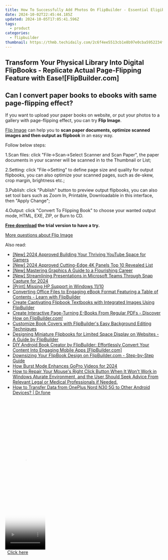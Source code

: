 ```yaml
---
title: How To Successfully Add Photos On FlipBuilder - Essential Eligibility Criteria Explained
date: 2024-10-02T22:45:44.185Z
updated: 2024-10-05T17:05:41.596Z
tags:
  - product
categories:
  - flipbuilder
thumbnail: https://thmb.techidaily.com/2c6f4ee5513cb1e8b97e0cba5952234ffb447e10ada86593b81e12229bc773a7.jpg
---
```


## Transform Your Physical Library Into Digital FlipBooks - Replicate Actual Page-Flipping Feature with Ease![FlipBuilder.com]

## Can I convert paper books to ebooks with same page-flipping effect?

If you want to upload your paper books on website, or put your photos to a gallery with page-flipping effect, you can try **Flip Image**. 

[Flip Image](https://tools.techidaily.com/flipbuilder/products/) can help you to **scan paper documents, optimize scanned images and then output as flipbook** in an easy way.

Follow below steps:

1.Scan files: click "File->Scan->Select Scanner and Scan Paper", the paper documents in your scanner will be scanned in to the Thumbnail or List;

2.Setting: click "File->Setting" to define page size and quality for output flipbooks, you can also optimize your scanned pages, such as de-skew, crop margin, brightness etc.;

3.Publish: click "Publish" button to preview output flipbooks, you can also set tool bars such as Zoom In, Printable, Downloadable in this interface, then "Apply Change";

4.Output: click "Convert To Flipping Book" to choose your wanted output mode, HTML, EXE, ZIP, or Burn to CD.

**[Free download](https://tools.techidaily.com/flipbuilder/products/) the trial version to have a try.** 

[More questions about Flip Image](https://tools.techidaily.com/flipbuilder/products/)

<ins class="adsbygoogle"
     style="display:block"
     data-ad-format="autorelaxed"
     data-ad-client="ca-pub-7571918770474297"
     data-ad-slot="1223367746"></ins>

<ins class="adsbygoogle"
     style="display:block"
     data-ad-client="ca-pub-7571918770474297"
     data-ad-slot="8358498916"
     data-ad-format="auto"
     data-full-width-responsive="true"></ins>

<span class="atpl-alsoreadstyle">Also read:</span>
<div><ul>
<li><a href="https://youtube-lab.techidaily.com/024-approved-building-your-thriving-youtube-space-for-gamers/"><u>[New] 2024 Approved Building Your Thriving YouTube Space for Gamers</u></a></li>
<li><a href="https://fox-glue.techidaily.com/new-2024-approved-cutting-edge-4k-panels-top-10-revealed-list/"><u>[New] 2024 Approved Cutting-Edge 4K Panels Top 10 Revealed List</u></a></li>
<li><a href="https://extra-approaches.techidaily.com/new-mastering-graphics-a-guide-to-a-flourishing-career/"><u>[New] Mastering Graphics A Guide to a Flourishing Career</u></a></li>
<li><a href="https://snapchat-videos.techidaily.com/new-streamlining-presentations-in-microsoft-teams-through-snap-capture-for-2024/"><u>[New] Streamlining Presentations in Microsoft Teams Through Snap Capture for 2024</u></a></li>
<li><a href="https://printer-issues.techidaily.com/print-missing-hp-support-in-windows-1110/"><u>[Print] Missing HP Support in Windows 11/10</u></a></li>
<li><a href="https://win-webster.techidaily.com/converting-office-files-to-engaging-ebook-format-featuring-a-table-of-contents-learn-with-flipbuilder/"><u>Converting Office Files to Engaging eBook Format Featuring a Table of Contents - Learn with FlipBuilder</u></a></li>
<li><a href="https://win-webster.techidaily.com/create-captivating-flipbook-textbooks-with-integrated-images-using-flipbuilder/"><u>Create Captivating Flipbook Textbooks with Integrated Images Using FlipBuilder</u></a></li>
<li><a href="https://win-webster.techidaily.com/create-interactive-page-turning-e-books-from-regular-pdfs-discover-how-on-flipbuildercom/"><u>Create Interactive Page-Turning E-Books From Regular PDFs - Discover How on FlipBuilder.com!</u></a></li>
<li><a href="https://win-webster.techidaily.com/customize-book-covers-with-flipbuilders-easy-background-editing-techniques/"><u>Customize Book Covers with FlipBuilder's Easy Background Editing Techniques</u></a></li>
<li><a href="https://win-webster.techidaily.com/designing-miniature-flipbooks-for-limited-space-display-on-websites-a-guide-by-flipbuilder/"><u>Designing Miniature Flipbooks for Limited Space Display on Websites - A Guide by FlipBuilder</u></a></li>
<li><a href="https://win-webster.techidaily.com/diy-android-book-creator-by-flipbuilder-effortlessly-convert-your-content-into-engaging-mobile-apps-flipbuildercom/"><u>DIY Android Book Creator by FlipBuilder: Effortlessly Convert Your Content Into Engaging Mobile Apps [FlipBuilder.com]</u></a></li>
<li><a href="https://win-webster.techidaily.com/downsizing-your-flipbook-design-on-flipbuildercom-step-by-step-guide/"><u>Downsizing Your FlipBook Design on FlipBuilder.com - Step-by-Step Guide</u></a></li>
<li><a href="https://some-techniques.techidaily.com/how-burst-mode-enhances-gopro-videos-for-2024/"><u>How Burst Mode Enhances GoPro Videos for 2024</u></a></li>
<li><a href="https://common-error.techidaily.com/how-to-repair-your-mouses-right-click-button-when-it-wont-work-in-windows-aturate-environment-and-the-user-should-seek-advice-from-relevant-legal-or-medical38/"><u>How to Repair Your Mouse's Right Click Button When It Won't Work in Windows Aturate Environment, and the User Should Seek Advice From Relevant Legal or Medical Professionals if Needed.</u></a></li>
<li><a href="https://android-transfer.techidaily.com/how-to-transfer-data-from-oneplus-nord-n30-5g-to-other-android-devices-drfone-by-drfone-transfer-from-android-transfer-from-android/"><u>How to Transfer Data from OnePlus Nord N30 5G to Other Android Devices? | Dr.fone</u></a></li>
</ul></div>

<!-- affiliate ads begin -->
<span id="1993654">
					<video width="128" height="480" style="cursor:pointer"
           poster="//a.impactradius-go.com/display-clicktoplayimage/1993654.png"
           onclick="if(!this.playClicked){this.play();this.setAttribute('controls',true);this.playClicked=true;}">
	   <source src="//a.impactradius-go.com/display-ad/22993-1993654">
	   <img src="//a.impactradius-go.com/display-clicktoplayimage/1993654.png" style="border: none; height: 100%; width: 100%; object-fit: contain">
	</video>
	<div style="width:80px;text-align:center"><a href="javascript:window.open(decodeURIComponent('https%3A%2F%2Fhomestyler.sjv.io%2Fc%2F5597632%2F1993654%2F22993'), '_blank');void(0);">Click here</a></div>
</span>
<img height="0" width="0" src="https://imp.pxf.io/i/5597632/1993654/22993" style="position:absolute;visibility:hidden;" border="0" />
<!-- affiliate ads end -->

